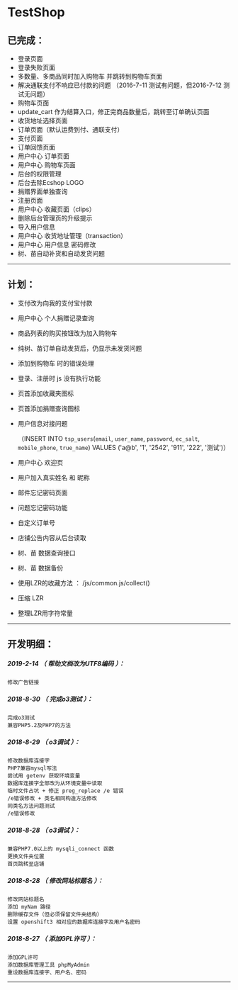 # TestShop


已完成：
--------------------------------
- 登录页面
- 登录失败页面
- 多数量、多商品同时加入购物车 并跳转到购物车页面
- 解决通联支付不响应已付款的问题 （2016-7-11 测试有问题，但2016-7-12 测试无问题）
- 购物车页面
- update_cart 作为结算入口，修正完商品数量后，跳转至订单确认页面
- 收货地址选择页面
- 订单页面（默认运费到付、通联支付）
- 支付页面
- 订单回馈页面
- 用户中心 订单页面
- 用户中心 购物车页面
- 后台的权限管理
- 后台去除Ecshop LOGO
- 捐赠界面单独查询
- 注册页面
- 用户中心 收藏页面（clips）
- 删除后台管理页的升级提示
- 导入用户信息
- 用户中心 收货地址管理（transaction）
- 用户中心 用户信息 密码修改
- 树、苗自动补货和自动发货问题

*******************************************************************



计划：
--------------------------------
- 支付改为向我的支付宝付款

- 用户中心 个人捐赠记录查询
- 商品列表的购买按钮改为加入购物车
- 纯树、苗订单自动发货后，仍显示未发货问题
- 添加到购物车 时的错误处理
- 登录、注册时 js 没有执行功能
- 页首添加收藏夹图标
- 页首添加捐赠查询图标

- 用户信息对接问题

	（INSERT INTO `tsp_users`(`email`, `user_name`, `password`, `ec_salt`, `mobile_phone`, `true_name`) VALUES ('a@b', '1', '2542', '911', '222', '测试')）

- 用户中心 欢迎页
- 用户加入真实姓名 和 昵称
- 邮件忘记密码页面
- 问题忘记密码功能
- 自定义订单号
- 店铺公告内容从后台读取
- 树、苗 数据查询接口
- 树、苗 数据备份
- 使用LZR的收藏方法 ： /js/common.js/collect()
- 压缩 LZR
- 整理LZR用字符常量

*******************************************************************


开发明细：
-------------------------------------------------------------------

##### 2019-2-14 （ 帮助文档改为UTF8编码 ）：
	修改广告链接

##### 2018-8-30 （ 完成o3测试 ）：
	完成o3测试
	兼容PHP5.2及PHP7的方法

##### 2018-8-29 （ o3调试 ）：
	修改数据库连接字
	PHP7兼容mysql写法
	尝试用 getenv 获取环境变量
	数据库连接字全部改为从环境变量中读取
	临时文件占坑 + 修正 preg_replace /e 错误
	/e错误修改 + 类名相同构造方法修改
	同类名方法问题测试
	/e错误修改

##### 2018-8-28 （ o3调试 ）：
	兼容PHP7.0以上的 mysqli_connect 函数
	更换文件夹位置
	首页跳转至店铺

##### 2018-8-28 （ 修改网站标题名 ）：
	修改网站标题名
	添加 myNam 路径
	删除缓存文件（但必须保留文件夹结构）
	设置 openshift3 相对应的数据库连接字及用户名密码

##### 2018-8-27 （ 添加GPL许可 ）：
	添加GPL许可
	添加数据库管理工具 phpMyAdmin
	重设数据库连接字、用户名、密码

*******************************************************************

